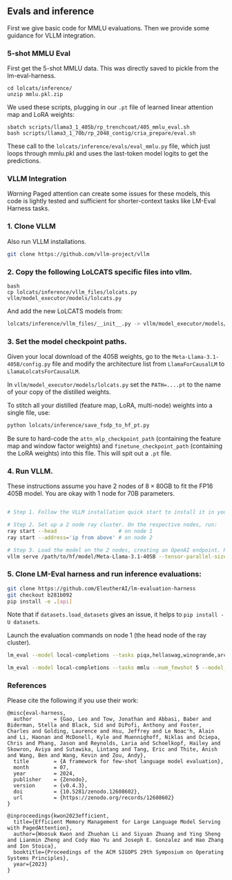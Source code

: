 

## Evals and inference

First we give basic code for MMLU evaluations. Then we provide some guidance for VLLM integration. 

### 5-shot MMLU Eval

First get the 5-shot MMLU data. This was directly saved to pickle from the lm-eval-harness.
```
cd lolcats/inference/
unzip mmlu.pkl.zip
```

We used these scripts, plugging in our `.pt` file of learned linear attention map and LoRA weights:
```
sbatch scripts/llama3_1_405b/rp_trenchcoat/405_mmlu_eval.sh
bash scripts/llama3_1_70b/rp_2048_contig/cria_prepare/eval.sh
```

These call to the `lolcats/inference/evals/eval_mmlu.py` file, which just loops through mmlu.pkl and uses the last-token model logits to get the predictions.


### VLLM Integration 

*Warning* Paged attention can create some issues for these models, this code is lightly tested and sufficient for shorter-context tasks like LM-Eval Harness tasks.

### 1. Clone VLLM
Also run VLLM installations.
```bash
git clone https://github.com/vllm-project/vllm
``` 

### 2. Copy the following LoLCATS specific files into vllm.

```
bash 
cp lolcats/inference/vllm_files/lolcats.py vllm/model_executor/models/lolcats.py
```

And add the new LoLCATS models from: 
```bash
lolcats/inference/vllm_files/__init__.py -> vllm/model_executor/models/__init__.py
```

###  3. Set the model checkpoint paths. 

Given your local download of the 405B weights, go to the ```Meta-Llama-3.1-405B/config.py``` file and modify the architecture list from ```LlamaForCausalLM``` to ```LlamaLolcatsForCausalLM```. 

In ```vllm/model_executor/models/lolcats.py``` set the ```PATH=....pt``` to the name of your copy of the distilled weights.

To stitch all your distilled (feature map, LoRA, multi-node) weights into a single file, use:
```bash
python lolcats/inference/save_fsdp_to_hf_pt.py
```
Be sure to hard-code the ```attn_mlp_checkpoint_path``` (containing the feature map and window factor weights) and ```finetune_checkpoint_path``` (containing the LoRA weights) into this file. This will spit out a ```.pt``` file.

### 4. Run VLLM. 

These instructions assume you have 2 nodes of $8 \times 80$GB to fit the FP16 405B model. You are okay with 1 node for 70B parameters.
```bash

# Step 1. Follow the VLLM installation quick start to install it in your environment.

# Step 2. Set up a 2 node ray cluster. On the respective nodes, run:
ray start --head                    # on node 1
ray start --address='ip from above' # on node 2

# Step 3. Load the model on the 2 nodes, creating an OpenAI endpoint. Remember to hard code the ckpt paths in lolcats.py PATH (cant use env variable on multinode). Set tensor-parallel-size to 8 if using 1 node. Run this on the head node (node 1).
vllm serve /path/to/hf/model/Meta-Llama-3.1-405B --tensor-parallel-size 16 --enforce-eager # on node 1
```

### 5. Clone LM-Eval harness and run inference evaluations: 
```bash
git clone https://github.com/EleutherAI/lm-evaluation-harness
git checkout b281b092
pip install -e .[api]
```

Note that if ```datasets.load_datasets``` gives an issue, it helps to ```pip install -U datasets```.

Launch the evaluation commands on node 1 (the head node of the ray cluster).
```bash
lm_eval --model local-completions --tasks piqa,hellaswag,winogrande,arc_challenge,arc_easy --model_args model='/path/to/hf/model/Meta-Llama-3.1-405B',base_url=http://localhost:8000/v1/completions,num_concurrent=1,max_retries=3,tokenized_requests=False --batch_size 1 --output save/

lm_eval --model local-completions --tasks mmlu --num_fewshot 5 --model_args model='/path/to/hf/model/Meta-Llama-3.1-405B',base_url=http://localhost:8000/v1/completions,num_concurrent=1,max_retries=3,tokenized_requests=False --batch_size 1 --output save/ 
```

### References
Please cite the following if you use their work:

```
@misc{eval-harness,
  author       = {Gao, Leo and Tow, Jonathan and Abbasi, Baber and Biderman, Stella and Black, Sid and DiPofi, Anthony and Foster, Charles and Golding, Laurence and Hsu, Jeffrey and Le Noac'h, Alain and Li, Haonan and McDonell, Kyle and Muennighoff, Niklas and Ociepa, Chris and Phang, Jason and Reynolds, Laria and Schoelkopf, Hailey and Skowron, Aviya and Sutawika, Lintang and Tang, Eric and Thite, Anish and Wang, Ben and Wang, Kevin and Zou, Andy},
  title        = {A framework for few-shot language model evaluation},
  month        = 07,
  year         = 2024,
  publisher    = {Zenodo},
  version      = {v0.4.3},
  doi          = {10.5281/zenodo.12608602},
  url          = {https://zenodo.org/records/12608602}
}
```

```
@inproceedings{kwon2023efficient,
  title={Efficient Memory Management for Large Language Model Serving with PagedAttention},
  author={Woosuk Kwon and Zhuohan Li and Siyuan Zhuang and Ying Sheng and Lianmin Zheng and Cody Hao Yu and Joseph E. Gonzalez and Hao Zhang and Ion Stoica},
  booktitle={Proceedings of the ACM SIGOPS 29th Symposium on Operating Systems Principles},
  year={2023}
}
```
